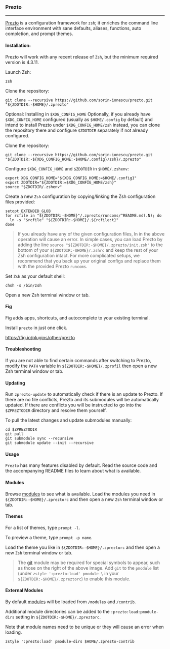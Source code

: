 ### Prezto
---
[Prezto](https://github.com/sorin-ionescu/prezto) is a configuration framework for `zsh`; it enriches the command line interface environment with sane defaults, aliases, functions, auto completion, and prompt themes.

#### Installation:
Prezto will work with any recent release of `Zsh`, but the minimum required version is 4.3.11.

Launch Zsh:
```
zsh
```

Clone the repository:
```
git clone --recursive https://github.com/sorin-ionescu/prezto.git "${ZDOTDIR:-$HOME}/.zprezto"
```

Optional: Installing in `$XDG_CONFIG_HOME`
Optionally, if you already have `$XDG_CONFIG_HOME` configured (usually as `$HOME/.config` by default) and intend to install Prezto under `$XDG_CONFIG_HOME/zsh` instead, you can clone the repository there and configure `$ZDOTDIR` separately if not already configured.

Clone the repository:
```
git clone --recursive https://github.com/sorin-ionescu/prezto.git "${ZDOTDIR:-${XDG_CONFIG_HOME:-$HOME/.config}/zsh}/.zprezto"
```
Configure `$XDG_CONFIG_HOME` and `$ZDOTDIR` in `$HOME/.zshenv`:

```
export XDG_CONFIG_HOME="${XDG_CONFIG_HOME:=$HOME/.config}"
export ZDOTDIR="${ZDOTDIR:=$XDG_CONFIG_HOME/zsh}"
source "$ZDOTDIR/.zshenv"
```
Create a new `Zsh` configuration by copying/linking the Zsh configuration files provided:

```
setopt EXTENDED_GLOB
for rcfile in "${ZDOTDIR:-$HOME}"/.zprezto/runcoms/^README.md(.N); do
  ln -s "$rcfile" "${ZDOTDIR:-$HOME}/.${rcfile:t}"
done
```

> If you already have any of the given configuration files, ln in the above operation will cause an error. In simple cases, you can load Prezto by adding the line `source "${ZDOTDIR:-$HOME}/.zprezto/init.zsh"` to the bottom of your `${ZDOTDIR:-$HOME}/.zshrc` and keep the rest of your Zsh configuration intact. For more complicated setups, we recommend that you back up your original configs and replace them with the provided Prezto `runcoms`.

Set `Zsh` as your default shell:
```
chsh -s /bin/zsh
```
Open a new Zsh terminal window or tab.

#### Fig
Fig adds apps, shortcuts, and autocomplete to your existing terminal.

Install `prezto` in just one click.

https://fig.io/plugins/other/prezto

#### Troubleshooting
If you are not able to find certain commands after switching to Prezto, modify the `PATH` variable in `${ZDOTDIR:-$HOME}/.zprofil` then open a new Zsh terminal window or tab.

#### Updating
Run `zprezto-update` to automatically check if there is an update to Prezto. If there are no file conflicts, Prezto and its submodules will be automatically updated. If there are conflicts you will be instructed to go into the `$ZPREZTODIR` directory and resolve them yourself.

To pull the latest changes and update submodules manually:
```
cd $ZPREZTODIR
git pull
git submodule sync --recursive
git submodule update --init --recursive
```

#### Usage
`Prezto` has many features disabled by default. Read the source code and the accompanying README files to learn about what is available.

#### Modules
Browse [modules](https://github.com/sorin-ionescu/prezto/blob/master/modules#readme) to see what is available.
Load the modules you need in `${ZDOTDIR:-$HOME}/.zpreztorc` and then open a new `Zsh` terminal window or tab.

#### Themes
For a list of themes, type `prompt -l`.

To preview a theme, type `prompt -p name`.

Load the theme you like in `${ZDOTDIR:-$HOME}/.zpreztorc` and then open a new `Zsh` terminal window or tab.

> The [git](https://github.com/sorin-ionescu/prezto/blob/master/modules/git#readme) module may be required for special symbols to appear, such as those on the right of the above image. Add `git` to the `pmodule` list (under `zstyle ':prezto:load' pmodule \` in your `${ZDOTDIR:-$HOME}/.zpreztorc`) to enable this module.

#### External Modules
By default [modules](https://github.com/sorin-ionescu/prezto/blob/master/modules#readme) will be loaded from `/modules` and `/contrib`.

Additional module directories can be added to the `:prezto:load:pmodule-dirs` setting in `${ZDOTDIR:-$HOME}/.zpreztorc`.

Note that module names need to be unique or they will cause an error when loading.

`zstyle ':prezto:load' pmodule-dirs $HOME/.zprezto-contrib`
